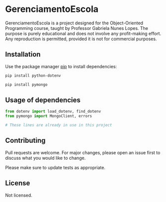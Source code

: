 # GerenciamentoEscola

GerenciamentoEscola is a project designed for the Object-Oriented Programming course, 
taught by Professor Gabriela Nunes Lopes. The purpose is purely educational and does not 
involve any profit-making effort. Any reproduction is permitted, provided it is not for 
commercial purposes.

## Installation

Use the package manager [pip](https://pip.pypa.io/en/stable/) to install dependencies:

```bash
pip install python-dotenv
```

```bash
pip install pymongo
```

## Usage of dependencies

```python
from dotenv import load_dotenv, find_dotenv
from pymongo import MongoClient, errors

# These lines are already in use in this project
```

## Contributing

Pull requests are welcome. For major changes, please open an issue first
to discuss what you would like to change.

Please make sure to update tests as appropriate.

## License

Not licensed.